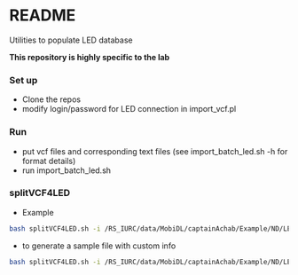 # README #

Utilities to populate LED database

**This repository is highly specific to the lab**

### Set up ###

* Clone the repos
* modify login/password for LED connection in import_vcf.pl

### Run ###

* put vcf files and corresponding text files (see import_batch_led.sh -h for format details)
* run import_batch_led.sh

### splitVCF4LED ###

* Example

```bash
bash splitVCF4LED.sh -i /RS_IURC/data/MobiDL/captainAchab/Example/ND/LED/LED-19-10-2018/ATX1289.final.vcf -s .final
```

* to generate a sample file with custom info

```bash
bash splitVCF4LED.sh -i /RS_IURC/data/MobiDL/captainAchab/Example/ND/LED/LED-19-10-2018/ATX1289.final.vcf -af -f S1376 -e medexome -t SENSORINEURAL
```
